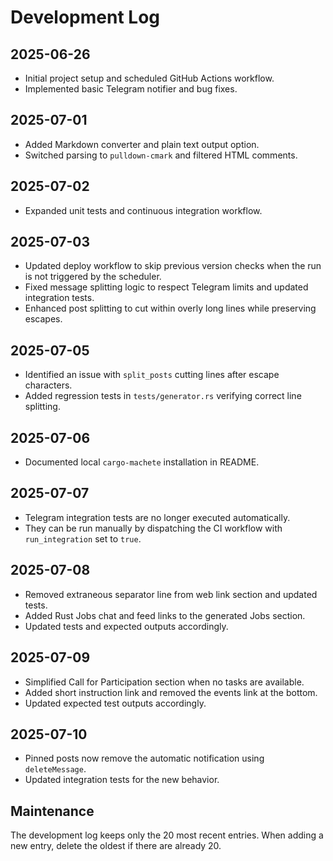 # Development Log

## 2025-06-26
- Initial project setup and scheduled GitHub Actions workflow.
- Implemented basic Telegram notifier and bug fixes.

## 2025-07-01
- Added Markdown converter and plain text output option.
- Switched parsing to `pulldown-cmark` and filtered HTML comments.

## 2025-07-02
- Expanded unit tests and continuous integration workflow.

## 2025-07-03
- Updated deploy workflow to skip previous version checks when the run is not triggered by the scheduler.
- Fixed message splitting logic to respect Telegram limits and updated integration tests.
- Enhanced post splitting to cut within overly long lines while preserving escapes.

## 2025-07-05
- Identified an issue with `split_posts` cutting lines after escape characters.
- Added regression tests in `tests/generator.rs` verifying correct line splitting.

## 2025-07-06
- Documented local `cargo-machete` installation in README.

## 2025-07-07
- Telegram integration tests are no longer executed automatically.
- They can be run manually by dispatching the CI workflow with `run_integration` set to `true`.

## 2025-07-08
- Removed extraneous separator line from web link section and updated tests.
- Added Rust Jobs chat and feed links to the generated Jobs section.
- Updated tests and expected outputs accordingly.

## 2025-07-09
- Simplified Call for Participation section when no tasks are available.
- Added short instruction link and removed the events link at the bottom.
- Updated expected test outputs accordingly.

## 2025-07-10
- Pinned posts now remove the automatic notification using `deleteMessage`.
- Updated integration tests for the new behavior.

## Maintenance
The development log keeps only the 20 most recent entries.
When adding a new entry, delete the oldest if there are already 20.

